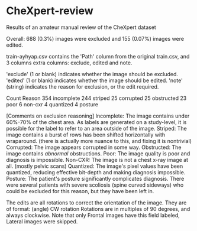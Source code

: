 # CheXpert-review
Results of an amateur manual review of the CheXpert dataset

Overall: 688 (0.3%) images were excluded and 155 (0.07%) images were edited.

train-ayhyap.csv contains the 'Path' column from the original train.csv, and 3 columns extra columns: exclude, edited and note.

'exclude' (1 or blank) indicates whether the image should be excluded.
'edited' (1 or blank) indicates whether the image should be edited.
'note' (string) indicates the reason for exclusion, or the edit required.

Count Reason
354   incomplete
244   striped
25    corrupted
25    obstructed
23    poor
6     non-cxr
4     quantized
4     posture

[Comments on exclusion reasoning]
Incomplete: The image contains under 60%-70% of the chest area. As labels are generated on a study-level, it is possible for the label to refer to an area outside of the image.
Striped: The image contains a burst of rows has been shifted horizontally with wraparound. (there is actually more nuance to this, and fixing it is nontrivial)
Corrupted: The image appears corrupted in some way.
Obstructed: The image contains _abnormal_ obstructions.
Poor: The image quality is poor and diagnosis is impossible.
Non-CXR: The image is not a chest x-ray image at all. (mostly pelvic scans)
Quantized: The image's pixel values have been quantized, reducing effective bit-depth and making diagnosis impossible.
Posture: The patient's posture significantly complicates diagnosis. There were several patients with severe scoliosis (spine curved sideways) who could be excluded for this reason, but they have been left in.

The edits are all rotations to correct the orientation of the image.
They are of format: (angle) CW rotation
Rotations are in multiples of 90 degrees, and always clockwise.
Note that only Frontal images have this field labeled, Lateral images were skipped.
